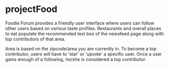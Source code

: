 projectFood
===========

Foodie Forum provides a friendly user interface where users can follow other users based on various taste profiles.
Restaurants and overall places to eat populate the recommended text box of the newsfeed page along with top contributors 
of that area.

Area is based on the zipcode/area you are currently in.  To become a top contributor, users will have to 'star' or 'upvote'
a specific user.  Once a user gains enough of a following, he/she is considered a top contributor.


